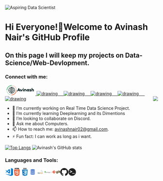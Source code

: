 


![Aspiring Data Scientist ](https://media-exp1.licdn.com/dms/image/C4D16AQFg6OL56NIVUg/profile-displaybackgroundimage-shrink_350_1400/0/1599970659833?e=1625097600&v=beta&t=Luf4SHmDO3NPdTCRRZCe5iHd81DbCd26OSDzt4GwuvA)

# Hi Everyone!👋Welcome to Avinash Nair's GitHub Profile


## On this page I will keep my projects on Data-Science/Web-Devlopment.















### Connect with me:
<a href="https://avinashnair02.github.io/contact/">
 <img src='https://github.com/avinashnair02/avinashnair02/blob/main/c6770e5bfda14cb68672a049acf41b28-2.png' alt='website'  width="100">
</a> 
<a href="https://www.youtube.com/channel/UCdpwSFqh93iPtyaGXJq3wIQ">
 <img src="https://res.cloudinary.com/importdata/image/upload/v1595012354/yt_logo_jjgys4.png" alt="drawing" width="100"/>&nbsp;&nbsp;&nbsp;&nbsp;
</a> 
 <a href="https://avinashnair02.medium.com/">
  <img src="https://res.cloudinary.com/importdata/image/upload/v1595012354/medium_mono_hoz0z5.png" alt="drawing" width="35"/>&nbsp;&nbsp;&nbsp;&nbsp;
</a> 
  <a href="https://twitter.com/avinashnair22">
   <img src="https://res.cloudinary.com/importdata/image/upload/v1595012924/Twitter_Logo_Blue_gbtagu.png" alt="drawing" width="40"/>&nbsp;&nbsp;&nbsp;&nbsp;
 </a> 
   <a href="https://www.linkedin.com/in/avinash-nair-299b72157/">
    <img src="https://res.cloudinary.com/importdata/image/upload/v1595012354/linkedin_t9qiwy.png" alt="drawing" width="100"/> &nbsp;&nbsp;&nbsp;&nbsp;
 </a> 
    <a href="https://www.kaggle.com/avinashnairtech">
     <img src="https://res.cloudinary.com/importdata/image/upload/v1595012924/kaggle_ksaktb.png" alt="drawing" width="75"/>
 </a> 

  
 <img align="right" src="http://inews.gtimg.com/newsapp_match/0/10903293331/0" height="250">

- 🔭 I’m currently working on Real Time Data Science Project.
- 🌱 I’m currently learning Deeplearning and its Dimentions
- 👯 I’m looking to collaborate on Discord.
- 💬 Ask me about Computers.
- 📫 How to reach me: avinashnair02@gmail.com.
- ⚡ Fun fact: I can work as long as i want.



[![Top Langs](https://github-readme-stats.vercel.app/api/top-langs/?username=avinashnair02&layout=compact)](https://github.com/anuraghazra/github-readme-stats)
![Avinash's GitHub stats](https://github-readme-stats.vercel.app/api?username=avinashnair02&show_icons=true)


### Languages and Tools:

<img align="left" alt="Visual Studio Code" width="26px" src="https://raw.githubusercontent.com/github/explore/80688e429a7d4ef2fca1e82350fe8e3517d3494d/topics/visual-studio-code/visual-studio-code.png" />
<img align="left" alt="HTML5" width="26px" src="https://raw.githubusercontent.com/github/explore/80688e429a7d4ef2fca1e82350fe8e3517d3494d/topics/html/html.png" />
<img align="left" alt="CSS3" width="26px" src="https://raw.githubusercontent.com/github/explore/80688e429a7d4ef2fca1e82350fe8e3517d3494d/topics/css/css.png" />
<img align="left" alt="SQL" width="26px" src="https://raw.githubusercontent.com/github/explore/80688e429a7d4ef2fca1e82350fe8e3517d3494d/topics/sql/sql.png" />
<img align="left" alt="MySQL" width="26px" src="https://raw.githubusercontent.com/github/explore/80688e429a7d4ef2fca1e82350fe8e3517d3494d/topics/mysql/mysql.png" />
<img align="left" alt="MongoDB" width="26px" src="https://raw.githubusercontent.com/github/explore/80688e429a7d4ef2fca1e82350fe8e3517d3494d/topics/mongodb/mongodb.png" />
<img align="left" alt="Git" width="26px" src="https://raw.githubusercontent.com/github/explore/80688e429a7d4ef2fca1e82350fe8e3517d3494d/topics/git/git.png" />
<img align="left" alt="GitHub" width="26px" src="https://raw.githubusercontent.com/github/explore/78df643247d429f6cc873026c0622819ad797942/topics/github/github.png" />
<img align="left" alt="Terminal" width="26px" src="https://raw.githubusercontent.com/github/explore/80688e429a7d4ef2fca1e82350fe8e3517d3494d/topics/terminal/terminal.png" />



